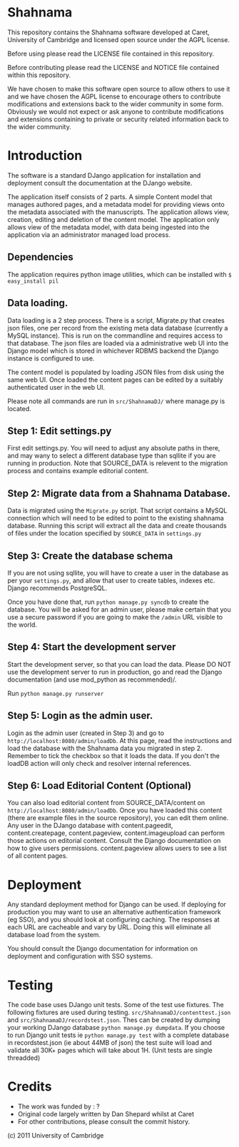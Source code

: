 # Shahnama

This repository contains the Shahnama software developed at Caret, University of Cambridge and licensed open source under the AGPL license. 

Before using please read the LICENSE file contained in this repository.

Before contributing please read the LICENSE and NOTICE file contained within this repository.

We have chosen to make this software open source to allow others to use it and we have chosen the AGPL license to encourage others to contribute modifications and extensions back to the wider community in some form. Obviously we would not expect or ask anyone to contribute modifications and extensions containing to private or security related information back to the wider community.


# Introduction

The software is a standard DJango application for installation and deployment consult the documentation at the DJango website.

The application itself consists of 2 parts. A simple Content model that manages authored pages, and a metadata model for providing views onto the metadata associated with the manuscripts. The application allows view, creation, editing and deletion of the content model. The application only allows view of the metadata model, with data being ingested into the application via an administrator managed load process.

## Dependencies

The application requires python image utilities, which can be installed with `$ easy_install pil`

## Data loading.

Data loading is a 2 step process. There is a script, Migrate.py that creates json files, one per record from the existing meta data database (currently a MySQL instance). This is run on the commandline and requires access to that database. The json files are loaded via a administrative web UI into the Django model which is stored in whichever RDBMS backend the Django instance is configured to use. 

The content model is populated by loading JSON files from disk using the same web UI. Once loaded the content pages can be edited by a suitably authenticated user in the web UI.

Please note all commands are run in `src/ShahnamaDJ/` where manage.py is located.


## Step 1: Edit settings.py

First edit settings.py. You will need to adjust any absolute paths in there, and may wany to select a different database type than sqllite if you are running in production. Note that SOURCE_DATA is relevent to the migration process and contains example editorial content.

## Step 2: Migrate data from a Shahnama Database.

Data is migrated using the `Migrate.py` script. That script contains a MySQL connection which will need to be edited to point to the existing shahnama database. Running this script will extract all the data and create thousands of files under the location specified by `SOURCE_DATA` in `settings.py`

## Step 3: Create the database schema

If you are not using sqllite, you will have to create a user in the database as per your `settings.py`, and allow that user to create tables, indexes etc. Django recommends PostgreSQL.

Once you have done that, run `python manage.py syncdb` to create the database. You will be asked for an admin user, please make certain that you use a secure password if you are going to make the `/admin` URL visible to the world.

## Step 4: Start the development server

Start the development server, so that you can load the data. Please DO NOT use the development server to run in production, go and read the Django documentation (and use mod_python as recommended)/\.

Run `python manage.py runserver`

## Step 5: Login as the admin user.

Login as the admin user (created in Step 3) and go to `http://localhost:8080/admin/loadDb`. At this page, read the instructions and load the database with the Shahnama data you migrated in step 2. Remember to tick the checkbox so that it loads the data. If you don't the loadDB action will only check and resolver internal references. 

## Step 6: Load Editorial Content (Optional)

You can also load editorial content from SOURCE_DATA/content on `http://localhost:8080/admin/loadDb`. Once you have loaded this content (there are example files in the source repository), you can edit them online. Any user in the DJango database with content.pageedit, content.createpage, content.pageview, content.imageupload can perform those actions on editorial content. Consult the Django documentation on how to give users permissions. content.pageview allows users to see a list of all content pages.


# Deployment

Any standard deployment method for Django can be used. If deploying for production you may want to use an alternative authentication framework (eg SSO), and you should look at configuring caching. The responses at each URL are cacheable and vary by URL. Doing this will eliminate all database load from the system.

You should consult the Django documentation for information on deployment and configuration with SSO systems.


# Testing

The code base uses DJango unit tests. Some of the test use fixtures. The following fixtures are used during testing. `src/ShahnamaDJ/contenttest.json` and `src/ShahnamaDJ/recordstest.json`. Thes can be created by dumping your working DJango database `python manage.py dumpdata`. If you choose to run Django unit tests ie `python manage.py test` with a complete database in recordstest.json (ie about 44MB of json) the test suite will load and validate all 30K+ pages which will take about 1H. (Unit tests are single threadded)


# Credits

* The work was funded by : ?
* Original code largely written by Dan Shepard whilst at Caret
* For other contributions, please consult the commit history.

(c) 2011 University of Cambridge


